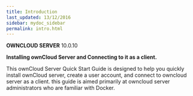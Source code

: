 ```yaml
---
title: Introduction
last_updated: 13/12/2016
sidebar: mydoc_sidebar
permalink: intro.html
---
```


**OWNCLOUD SERVER**
10.0.10

**Installing ownCloud Server and Connecting to it as a client.**

This ownCloud Server Quick Start Guide is designed to help you quickly install ownCloud server, create a user account, and connect to owncloud server as a client. this guide is aimed primarily at owncloud server administrators who are familiar with Docker. 